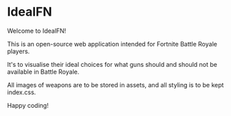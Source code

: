 # IdealFN

Welcome to IdealFN!

This is an open-source web application intended for Fortnite Battle Royale players.

It's to visualise their ideal choices for what guns should and should not be available in Battle Royale.

All images of weapons are to be stored in assets, and all styling is to be kept index.css.

Happy coding!
